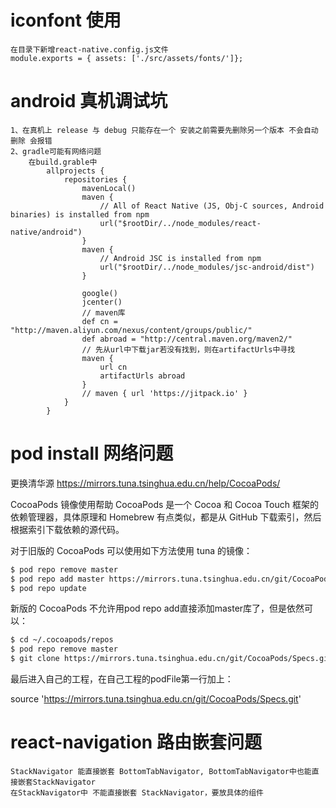 # iconfont 使用
    在目录下新增react-native.config.js文件
    module.exports = { assets: ['./src/assets/fonts/']};

# android 真机调试坑
    1、在真机上 release 与 debug 只能存在一个 安装之前需要先删除另一个版本 不会自动删除 会报错
    2、gradle可能有网络问题
        在build.grable中 
            allprojects {
                repositories {
                    mavenLocal()
                    maven {
                        // All of React Native (JS, Obj-C sources, Android binaries) is installed from npm
                        url("$rootDir/../node_modules/react-native/android")
                    }
                    maven {
                        // Android JSC is installed from npm
                        url("$rootDir/../node_modules/jsc-android/dist")
                    }

                    google()
                    jcenter()
                    // maven库
                    def cn = "http://maven.aliyun.com/nexus/content/groups/public/"
                    def abroad = "http://central.maven.org/maven2/"
                    // 先从url中下载jar若没有找到，则在artifactUrls中寻找
                    maven {
                        url cn
                        artifactUrls abroad
                    }
                    // maven { url 'https://jitpack.io' }
                }
            }

# pod install 网络问题
更换清华源
https://mirrors.tuna.tsinghua.edu.cn/help/CocoaPods/


CocoaPods 镜像使用帮助
CocoaPods 是一个 Cocoa 和 Cocoa Touch 框架的依赖管理器，具体原理和 Homebrew 有点类似，都是从 GitHub 下载索引，然后根据索引下载依赖的源代码。

对于旧版的 CocoaPods 可以使用如下方法使用 tuna 的镜像：

```sh
$ pod repo remove master
$ pod repo add master https://mirrors.tuna.tsinghua.edu.cn/git/CocoaPods/Specs.git
$ pod repo update
```
新版的 CocoaPods 不允许用pod repo add直接添加master库了，但是依然可以：

```sh
$ cd ~/.cocoapods/repos 
$ pod repo remove master
$ git clone https://mirrors.tuna.tsinghua.edu.cn/git/CocoaPods/Specs.git master
```
最后进入自己的工程，在自己工程的podFile第一行加上：

source 'https://mirrors.tuna.tsinghua.edu.cn/git/CocoaPods/Specs.git'



# react-navigation 路由嵌套问题
    StackNavigator 能直接嵌套 BottomTabNavigator, BottomTabNavigator中也能直接嵌套StackNavigator
    在StackNavigator中 不能直接嵌套 StackNavigator，要放具体的组件